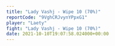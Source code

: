 ```yaml
---
title: "Lady Vashj - Wipe 10 (70%)"
reportCode: "9VghCRJvynYPpxG1"
player: "Laety"
fight: "Lady Vashj - Wipe 10 (70%)"
date: 2021-10-10T19:07:58.024000+00:00
---
```

